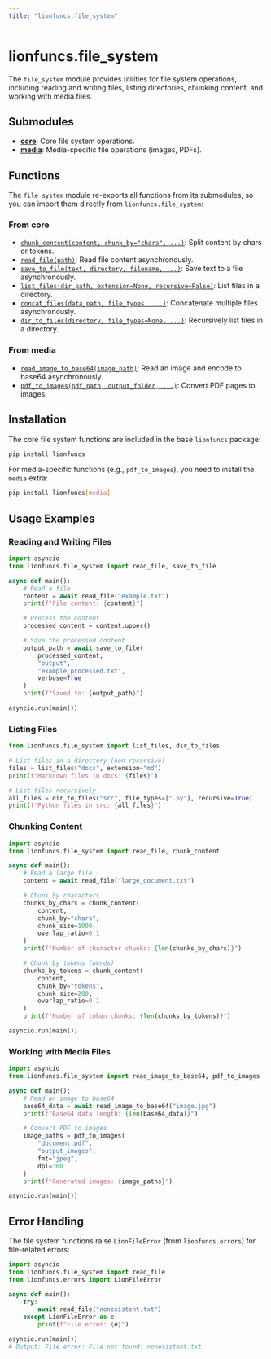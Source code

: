 ```yaml
---
title: "lionfuncs.file_system"
---
```


# lionfuncs.file_system

The `file_system` module provides utilities for file system operations,
including reading and writing files, listing directories, chunking content, and
working with media files.

## Submodules

- [**core**](core.md): Core file system operations.
- [**media**](media.md): Media-specific file operations (images, PDFs).

## Functions

The `file_system` module re-exports all functions from its submodules, so you
can import them directly from `lionfuncs.file_system`:

### From core

- [`chunk_content(content, chunk_by="chars", ...)`](core.md#chunk_content):
  Split content by chars or tokens.
- [`read_file(path)`](core.md#read_file): Read file content asynchronously.
- [`save_to_file(text, directory, filename, ...)`](core.md#save_to_file): Save
  text to a file asynchronously.
- [`list_files(dir_path, extension=None, recursive=False)`](core.md#list_files):
  List files in a directory.
- [`concat_files(data_path, file_types, ...)`](core.md#concat_files):
  Concatenate multiple files asynchronously.
- [`dir_to_files(directory, file_types=None, ...)`](core.md#dir_to_files):
  Recursively list files in a directory.

### From media

- [`read_image_to_base64(image_path)`](media.md#read_image_to_base64): Read an
  image and encode to base64 asynchronously.
- [`pdf_to_images(pdf_path, output_folder, ...)`](media.md#pdf_to_images):
  Convert PDF pages to images.

## Installation

The core file system functions are included in the base `lionfuncs` package:

```bash
pip install lionfuncs
```

For media-specific functions (e.g., `pdf_to_images`), you need to install the
`media` extra:

```bash
pip install lionfuncs[media]
```

## Usage Examples

### Reading and Writing Files

```python
import asyncio
from lionfuncs.file_system import read_file, save_to_file

async def main():
    # Read a file
    content = await read_file("example.txt")
    print(f"File content: {content}")

    # Process the content
    processed_content = content.upper()

    # Save the processed content
    output_path = await save_to_file(
        processed_content,
        "output",
        "example_processed.txt",
        verbose=True
    )
    print(f"Saved to: {output_path}")

asyncio.run(main())
```

### Listing Files

```python
from lionfuncs.file_system import list_files, dir_to_files

# List files in a directory (non-recursive)
files = list_files("docs", extension="md")
print(f"Markdown files in docs: {files}")

# List files recursively
all_files = dir_to_files("src", file_types=[".py"], recursive=True)
print(f"Python files in src: {all_files}")
```

### Chunking Content

```python
import asyncio
from lionfuncs.file_system import read_file, chunk_content

async def main():
    # Read a large file
    content = await read_file("large_document.txt")

    # Chunk by characters
    chunks_by_chars = chunk_content(
        content,
        chunk_by="chars",
        chunk_size=1000,
        overlap_ratio=0.1
    )
    print(f"Number of character chunks: {len(chunks_by_chars)}")

    # Chunk by tokens (words)
    chunks_by_tokens = chunk_content(
        content,
        chunk_by="tokens",
        chunk_size=200,
        overlap_ratio=0.1
    )
    print(f"Number of token chunks: {len(chunks_by_tokens)}")

asyncio.run(main())
```

### Working with Media Files

```python
import asyncio
from lionfuncs.file_system import read_image_to_base64, pdf_to_images

async def main():
    # Read an image to base64
    base64_data = await read_image_to_base64("image.jpg")
    print(f"Base64 data length: {len(base64_data)}")

    # Convert PDF to images
    image_paths = pdf_to_images(
        "document.pdf",
        "output_images",
        fmt="jpeg",
        dpi=300
    )
    print(f"Generated images: {image_paths}")

asyncio.run(main())
```

## Error Handling

The file system functions raise `LionFileError` (from `lionfuncs.errors`) for
file-related errors:

```python
import asyncio
from lionfuncs.file_system import read_file
from lionfuncs.errors import LionFileError

async def main():
    try:
        await read_file("nonexistent.txt")
    except LionFileError as e:
        print(f"File error: {e}")

asyncio.run(main())
# Output: File error: File not found: nonexistent.txt
```
